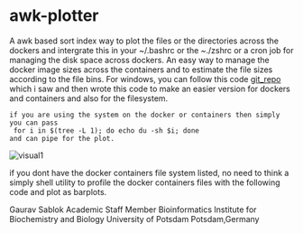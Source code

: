 # awk-plotter
A awk based sort index way to plot the files or the directories across the dockers and intergrate this in your ~/.bashrc or the ~./zshrc or a cron job for managing the disk space across dockers. An easy way to manage the docker image sizes across the containers and to estimate the file sizes according to the file bins. For windows, you can follow this code [git_repo](https://github.com/chrisant996/elucidisk) which i saw and then wrote this code to make an easier version for dockers and containers and also for the filesystem. 
```
if you are using the system on the docker or containers then simply you can pass
 for i in $(tree -L 1); do echo du -sh $i; done
and can pipe for the plot. 

```
![visual1](https://github.com/sablokgaurav/awk_shell_file_directory_size_plotter_awk/blob/main/awk_profile.png)

if you dont have the docker containers file system listed, no need to think a simply shell utility to profile the docker containers files with the following code and plot as barplots.

Gaurav Sablok
Academic Staff Member
Bioinformatics
Institute for Biochemistry and Biology
University of Potsdam
Potsdam,Germany 
